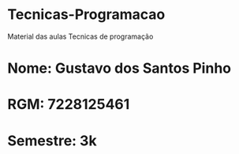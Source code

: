 # Tecnicas-Programacao
Material das aulas Tecnicas de programação
# Nome: Gustavo dos Santos Pinho
# RGM: 7228125461
# Semestre: 3k
